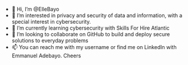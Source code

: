 - 👋 Hi, I’m @ElleBayo
- 👀 I’m interested in privacy and security of data and information, with a special interest in cybersecurity.
- 🌱 I’m currently learning cybersecurity with Skills For Hire Atlantic
- 💞️ I’m looking to collaborate on GitHub to build and deploy secure solutions to everyday problems
- 📫 You can reach me with my username or find me on LinkedIn with Emmanuel Adebayo. Cheers

<!---
ElleBayo/ElleBayo is a ✨ special ✨ repository because its `README.md` (this file) appears on your GitHub profile.
You can click the Preview link to take a look at your changes.
--->
